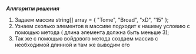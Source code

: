 
***Аллгоритм решения***
1. Задаем массив string[] array = { "Tome", "Broad", "xD", "15" };
2. Узнаем сколько элементов в массиве подходит к нашему условию с помощью метода ( длина элемента должна быть меньше 3);
3. Так же с помощью войдового метода создаем массив с необходимой длинной и там же выводим его